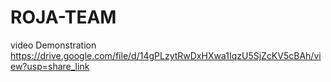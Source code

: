 # ROJA-TEAM
video Demonstration https://drive.google.com/file/d/14gPLzytRwDxHXwa1IqzU5SjZcKV5cBAh/view?usp=share_link
